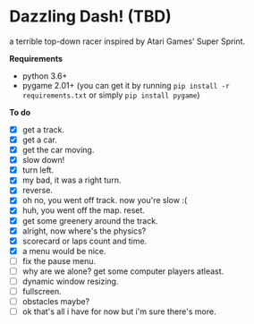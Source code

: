 # Dazzling Dash! (TBD)
a terrible top-down racer inspired by Atari Games' Super Sprint.

**Requirements**
- python 3.6+
- pygame 2.01+ (you can get it by running ```pip install -r requirements.txt``` or simply ```pip install pygame```)

**To do**
- [x] get a track.
- [x] get a car.
- [x] get the car moving.
- [x] slow down!
- [x] turn left.
- [x] my bad, it was a right turn.
- [x] reverse.
- [x] oh no, you went off track. now you're slow :(
- [x] huh, you went off the map. reset.
- [x] get some greenery around the track.
- [x] alright, now where's the physics?
- [x] scorecard or laps count and time.
- [x] a menu would be nice.
- [ ] fix the pause menu.
- [ ] why are we alone? get some computer players atleast.
- [ ] dynamic window resizing.
- [ ] fullscreen.
- [ ] obstacles maybe?
- [ ] ok that's all i have for now but i'm sure there's more.
